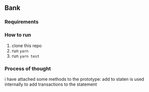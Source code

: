 ## Bank

### Requirements 


### How to run
1. clone this repo
2. run ```yarn```
3. run ```yarn test```

### Process of thought
i have attached some methods to the prototype: add to staten is used internally to add transactions to the statement

<!-- 
Environment setup:
 1.yarn init -y
 2.yarn add jest
 3.yarn test --coverage
Babel helps us transpile es6 to es5
 yarn add -D  mockdate -->